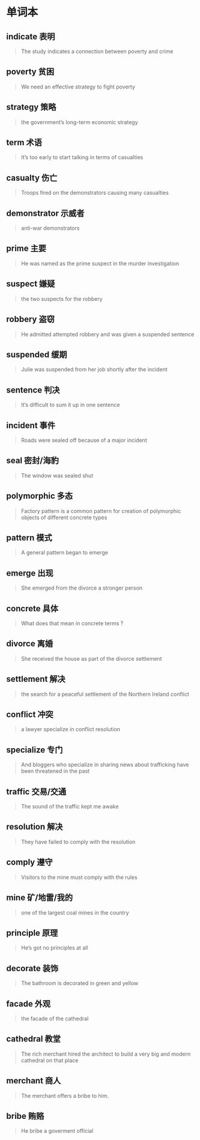 ﻿# 单词本

## indicate 表明

> The study indicates a connection between poverty and crime

## poverty 贫困

> We need an effective strategy to fight poverty

## strategy 策略

> the government’s long-term economic strategy

## term 术语

> It’s too early to start talking in terms of casualties

## casualty 伤亡

> Troops fired on the demonstrators causing many casualties

## demonstrator 示威者

> anti-war demonstrators

## prime 主要

> He was named as the prime suspect in the murder investigation

## suspect 嫌疑

> the two suspects for the robbery

## robbery 盗窃

> He admitted attempted robbery and was given a suspended sentence

## suspended 缓期

> Julie was suspended from her job shortly after the incident

## sentence 判决

> It’s difficult to sum it up in one sentence

## incident 事件

> Roads were sealed off because of a major incident

## seal 密封/海豹

> The window was sealed shut

## polymorphic 多态

> Factory pattern is a common pattern for creation of polymorphic objects of different concrete types

## pattern 模式

> A general pattern began to emerge

## emerge 出现

> She emerged from the divorce a stronger person

## concrete 具体

> What does that mean in concrete terms ?

## divorce 离婚

> She received the house as part of the divorce settlement

## settlement 解决

> the search for a peaceful settlement of the Northern Ireland conflict

## conflict 冲突

> a lawyer specialize in conflict resolution

## specialize 专门

> And bloggers who specialize in sharing news about trafficking have been threatened in the past

## traffic 交易/交通

> The sound of the traffic kept me awake

## resolution 解决

> They have failed to comply with the resolution

## comply 遵守

> Visitors to the mine must comply with the rules

## mine 矿/地雷/我的

> one of the largest coal mines in the country

## principle 原理

> He’s got no principles at all

## decorate 装饰

> The bathroom is decorated in green and yellow

## facade 外观

> the facade of the cathedral

## cathedral 教堂

> The rich merchant hired the architect to build a very big and modern cathedral on that place

## merchant 商人

> The merchant offers a bribe to him.

## bribe 贿赂

> He bribe a goverment official
